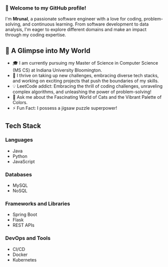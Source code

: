 ### 👋 Welcome to my GitHub profile!

I'm **Mrunal**, a passionate software engineer with a love for coding, problem-solving, and continuous learning.
From software development to data analysis, I'm eager to explore different domains and make an impact through my coding expertise.

## 🌟 A Glimpse into My World

- 🎓 I am currently pursuing my Master of Science in Computer Science (MS CS) at Indiana University Bloomington.
- 🚀 I thrive on taking up new challenges, embracing diverse tech stacks, and working on exciting projects that push the boundaries of my skills.
- 💡 LeetCode addict: Embracing the thrill of coding challenges, unraveling complex algorithms, and unleashing the power of problem-solving!
- 💬 Ask me about the Fascinating World of Cats and the Vibrant Palette of Colors.
- ⚡ Fun Fact: I possess a jigsaw puzzle superpower!
## Tech Stack

### Languages
- Java
- Python
- JavaScript

### Databases
- MySQL
- NoSQL

### Frameworks and Libraries
- Spring Boot
- Flask
- REST APIs

### DevOps and Tools
- CI/CD
- Docker
- Kubernetes


